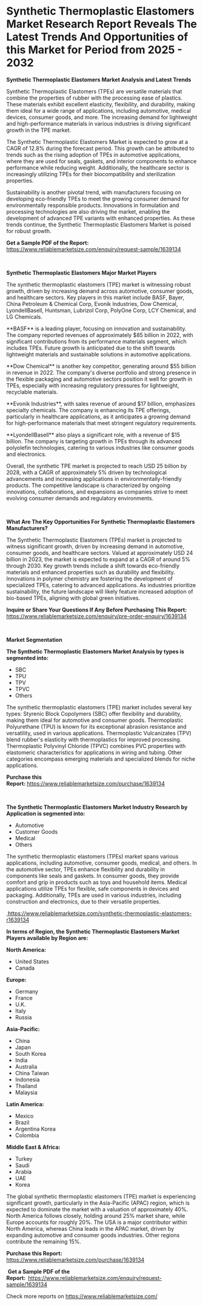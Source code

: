 <p><h1>Synthetic Thermoplastic Elastomers Market Research Report Reveals The Latest Trends And Opportunities of this Market for Period from 2025 - 2032</h1></p><p><strong>Synthetic Thermoplastic Elastomers Market Analysis and Latest Trends</strong></p>
<p><p>Synthetic Thermoplastic Elastomers (TPEs) are versatile materials that combine the properties of rubber with the processing ease of plastics. These materials exhibit excellent elasticity, flexibility, and durability, making them ideal for a wide range of applications, including automotive, medical devices, consumer goods, and more. The increasing demand for lightweight and high-performance materials in various industries is driving significant growth in the TPE market.</p><p>The Synthetic Thermoplastic Elastomers Market is expected to grow at a CAGR of 12.8% during the forecast period. This growth can be attributed to trends such as the rising adoption of TPEs in automotive applications, where they are used for seals, gaskets, and interior components to enhance performance while reducing weight. Additionally, the healthcare sector is increasingly utilizing TPEs for their biocompatibility and sterilization properties.</p><p>Sustainability is another pivotal trend, with manufacturers focusing on developing eco-friendly TPEs to meet the growing consumer demand for environmentally responsible products. Innovations in formulation and processing technologies are also driving the market, enabling the development of advanced TPE variants with enhanced properties. As these trends continue, the Synthetic Thermoplastic Elastomers Market is poised for robust growth.</p></p>
<p><strong>Get a Sample PDF of the Report:&nbsp;</strong> <a href="https://www.reliablemarketsize.com/enquiry/request-sample/1639134?utm_campaign=2952&utm_medium=2&utm_source=Github&utm_content=ia&utm_term=23032025&utm_id=synthetic-thermoplastic-elastomers">https://www.reliablemarketsize.com/enquiry/request-sample/1639134</a></p>
<p>&nbsp;</p>
<p><strong>Synthetic Thermoplastic Elastomers Major Market Players</strong></p>
<p><p>The synthetic thermoplastic elastomers (TPE) market is witnessing robust growth, driven by increasing demand across automotive, consumer goods, and healthcare sectors. Key players in this market include BASF, Bayer, China Petroleum & Chemical Corp, Evonik Industries, Dow Chemical, LyondellBasell, Huntsman, Lubrizol Corp, PolyOne Corp, LCY Chemical, and LG Chemicals.</p><p>**BASF** is a leading player, focusing on innovation and sustainability. The company reported revenues of approximately $85 billion in 2022, with significant contributions from its performance materials segment, which includes TPEs. Future growth is anticipated due to the shift towards lightweight materials and sustainable solutions in automotive applications.</p><p>**Dow Chemical** is another key competitor, generating around $55 billion in revenue in 2022. The company's diverse portfolio and strong presence in the flexible packaging and automotive sectors position it well for growth in TPEs, especially with increasing regulatory pressures for lightweight, recyclable materials.</p><p>**Evonik Industries**, with sales revenue of around $17 billion, emphasizes specialty chemicals. The company is enhancing its TPE offerings, particularly in healthcare applications, as it anticipates a growing demand for high-performance materials that meet stringent regulatory requirements.</p><p>**LyondellBasell** also plays a significant role, with a revenue of $15 billion. The company is targeting growth in TPEs through its advanced polyolefin technologies, catering to various industries like consumer goods and electronics.</p><p>Overall, the synthetic TPE market is projected to reach USD 25 billion by 2028, with a CAGR of approximately 5% driven by technological advancements and increasing applications in environmentally-friendly products. The competitive landscape is characterized by ongoing innovations, collaborations, and expansions as companies strive to meet evolving consumer demands and regulatory environments.</p></p>
<p>&nbsp;</p>
<p><strong>What Are The Key Opportunities For Synthetic Thermoplastic Elastomers Manufacturers?</strong></p>
<p><p>The Synthetic Thermoplastic Elastomers (TPEs) market is projected to witness significant growth, driven by increasing demand in automotive, consumer goods, and healthcare sectors. Valued at approximately USD 24 billion in 2023, the market is expected to expand at a CAGR of around 5% through 2030. Key growth trends include a shift towards eco-friendly materials and enhanced properties such as durability and flexibility. Innovations in polymer chemistry are fostering the development of specialized TPEs, catering to advanced applications. As industries prioritize sustainability, the future landscape will likely feature increased adoption of bio-based TPEs, aligning with global green initiatives.</p></p>
<p><strong>Inquire or Share Your Questions If Any Before Purchasing This Report:</strong> <a href="https://www.reliablemarketsize.com/enquiry/pre-order-enquiry/1639134?utm_campaign=2952&utm_medium=2&utm_source=Github&utm_content=ia&utm_term=23032025&utm_id=synthetic-thermoplastic-elastomers">https://www.reliablemarketsize.com/enquiry/pre-order-enquiry/1639134</a></p>
<p>&nbsp;</p>
<p><strong>Market Segmentation</strong></p>
<p><strong>The Synthetic Thermoplastic Elastomers Market Analysis by types is segmented into:</strong></p>
<p><ul><li>SBC</li><li>TPU</li><li>TPV</li><li>TPVC</li><li>Others</li></ul></p>
<p><p>The synthetic thermoplastic elastomers (TPE) market includes several key types: Styrenic Block Copolymers (SBC) offer flexibility and durability, making them ideal for automotive and consumer goods. Thermoplastic Polyurethane (TPU) is known for its exceptional abrasion resistance and versatility, used in various applications. Thermoplastic Vulcanizates (TPV) blend rubber's elasticity with thermoplastics for improved processing. Thermoplastic Polyvinyl Chloride (TPVC) combines PVC properties with elastomeric characteristics for applications in wiring and tubing. Other categories encompass emerging materials and specialized blends for niche applications.</p></p>
<p><strong>Purchase this Report:&nbsp;</strong><a href="https://www.reliablemarketsize.com/purchase/1639134?utm_campaign=2952&utm_medium=2&utm_source=Github&utm_content=ia&utm_term=23032025&utm_id=synthetic-thermoplastic-elastomers">https://www.reliablemarketsize.com/purchase/1639134</a></p>
<p>&nbsp;</p>
<p><strong>The Synthetic Thermoplastic Elastomers Market Industry Research by Application is segmented into:</strong></p>
<p><ul><li>Automotive</li><li>Customer Goods</li><li>Medical</li><li>Others</li></ul></p>
<p><p>The synthetic thermoplastic elastomers (TPEs) market spans various applications, including automotive, consumer goods, medical, and others. In the automotive sector, TPEs enhance flexibility and durability in components like seals and gaskets. In consumer goods, they provide comfort and grip in products such as toys and household items. Medical applications utilize TPEs for flexible, safe components in devices and packaging. Additionally, TPEs are used in various industries, including construction and electronics, due to their versatile properties.</p></p>
<p><a href="https://www.reliablemarketsize.com/synthetic-thermoplastic-elastomers-r1639134?utm_campaign=2952&utm_medium=2&utm_source=Github&utm_content=ia&utm_term=23032025&utm_id=synthetic-thermoplastic-elastomers">&nbsp;https://www.reliablemarketsize.com/synthetic-thermoplastic-elastomers-r1639134</a></p>
<p><strong>In terms of Region, the Synthetic Thermoplastic Elastomers Market Players available by Region are:</strong></p>
<p>
    <p> <strong> North America: </strong>
        <ul>
            <li>United States</li>
            <li>Canada</li>
        </ul>
        </p> 
    <p> <strong> Europe: </strong>
        <ul>
            <li>Germany</li>
            <li>France</li>
            <li>U.K.</li>
            <li>Italy</li>
            <li>Russia</li>
        </ul>
        </p> 
    <p> <strong> Asia-Pacific: </strong>
        <ul>
            <li>China</li>
            <li>Japan</li>
            <li>South Korea</li>
            <li>India</li>
            <li>Australia</li>
            <li>China Taiwan</li>
            <li>Indonesia</li>
            <li>Thailand</li>
            <li>Malaysia</li>
        </ul>
        </p> 
    <p> <strong> Latin America: </strong>
        <ul>
            <li>Mexico</li>
            <li>Brazil</li>
            <li>Argentina Korea</li>
            <li>Colombia</li>
        </ul>
        </p> 
    <p> <strong> Middle East & Africa: </strong>
        <ul>
            <li>Turkey</li>
            <li>Saudi</li>
            <li>Arabia</li>
            <li>UAE</li>
            <li>Korea</li>
        </ul>
    </p>
    </p>
<p><p>The global synthetic thermoplastic elastomers (TPE) market is experiencing significant growth, particularly in the Asia-Pacific (APAC) region, which is expected to dominate the market with a valuation of approximately 40%. North America follows closely, holding around 25% market share, while Europe accounts for roughly 20%. The USA is a major contributor within North America, whereas China leads in the APAC market, driven by expanding automotive and consumer goods industries. Other regions contribute the remaining 15%.</p></p>
<p><strong>Purchase this Report: </strong><a href="https://www.reliablemarketsize.com/purchase/1639134?utm_campaign=2952&utm_medium=2&utm_source=Github&utm_content=ia&utm_term=23032025&utm_id=synthetic-thermoplastic-elastomers">https://www.reliablemarketsize.com/purchase/1639134</a></p>
<p>&nbsp;<strong>Get a Sample PDF of the Report:&nbsp;&nbsp;</strong><a href="https://www.reliablemarketsize.com/enquiry/request-sample/1639134?utm_campaign=2952&utm_medium=2&utm_source=Github&utm_content=ia&utm_term=23032025&utm_id=synthetic-thermoplastic-elastomers">https://www.reliablemarketsize.com/enquiry/request-sample/1639134</a></p>
<p><strong></strong></p>
<p>Check more reports on <a href="https://www.reliablemarketsize.com/?utm_campaign=2952&utm_medium=2&utm_source=Github&utm_content=ia&utm_term=23032025&utm_id=synthetic-thermoplastic-elastomers">https://www.reliablemarketsize.com/</a></p>